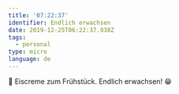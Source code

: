 ```yaml
---
title: '07:22:37'
identifier: Endlich erwachsen
date: 2019-12-25T06:22:37.938Z
tags:
  - personal
type: micro
language: de
---
```

🍨 Eiscreme zum Frühstück. Endlich erwachsen! 😁
